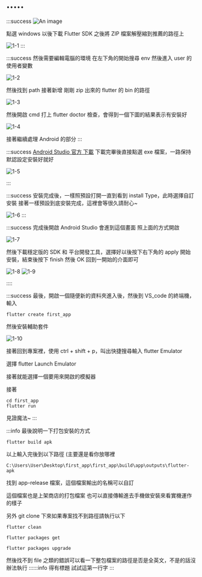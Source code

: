 # .....

:::success
![An image](/test.jpg)

點選 windows 以後下載 Flutter SDK
之後將 ZIP 檔案解壓縮到推薦的路徑上

![1-1](https://hackmd.io/_uploads/r1qHJz1E6.jpg)
:::

:::success
然後需要編輯電腦的環境
在左下角的開始搜尋 env 然後進入 user 的使用者變數

![1-2](./public/test.jpg)

然後找到 path 接著新增 剛剛 zip 出來的 flutter 的 bin 的路徑

![1-3](https://hackmd.io/_uploads/rJqcGzJ4p.jpg)

然後開啟 cmd 打上 flutter doctor 檢查，會得到一個下圖的結果表示有安裝好

![1-4](https://hackmd.io/_uploads/Bk6U7fkV6.jpg)

接著繼續處理 Android 的部分
:::

:::success
[Android Studio 官方 下載](https://developer.android.com/studio?hl=zh-tw)
下載完畢後直接點選 exe 檔案，一路保持默認設定安裝好就好

![1-5](https://hackmd.io/_uploads/By2x4GkNa.jpg)

:::

:::success
安裝完成後，一樣照預設打開一直到看到 install Type，此時選擇自訂安裝
接著一樣預設到底安裝完成，這裡會等很久請耐心~

![1-6](https://hackmd.io/_uploads/B1BirzyVT.jpg)
:::

:::success
完成後開啟 Android Studio 會進到這個畫面 照上面的方式開啟

![1-7](https://hackmd.io/_uploads/SJmI2MJV6.gif)

然後下載穩定版的 SDK 和 平台開發工具，選擇好以後按下右下角的 apply 開始安裝，結束後按下 finish 然後 OK 回到一開始的介面即可

![1-8](https://hackmd.io/_uploads/BkHkpfkVT.jpg)
![1-9](https://hackmd.io/_uploads/ByrkpzJNT.jpg)

::::

:::success
最後，開啟一個隨便新的資料夾進入後，然後到 VS_code 的終端機，輸入

```jason=
flutter create first_app
```

然後安裝輔助套件

![1-10](https://hackmd.io/_uploads/BkhoJQJNp.jpg)

接著回到專案裡，使用 ctrl + shift + p，叫出快捷搜尋輸入 flutter Emulator

選擇 flutter Launch Emulator

接著就能選擇一個要用來開啟的模擬器

接著

```json=
cd first_app
flutter run
```

見證魔法~
:::

:::info
最後說明一下打包安裝的方式

```jason=
flutter build apk
```

以上輸入完後到以下路徑 (主要還是看你放哪裡

```jason=
C:\Users\User\Desktop\first_app\first_app\build\app\outputs\flutter-apk
```

找到 app-release 檔案，這個檔案輸出的名稱可以自訂

這個檔案也是上架商店的打包檔案
也可以直接傳輸進去手機做安裝來看實機運作的樣子

另外 git clone 下來如果專案找不到路徑請執行以下

```jason=
flutter clean

flutter packages get

flutter packages upgrade
```

然後找不到 file 之類的錯誤可以看一下整包檔案的路徑是否是全英文，不是的話沒辦法執行
::::::info 得有標題
試試這第一行字
:::
